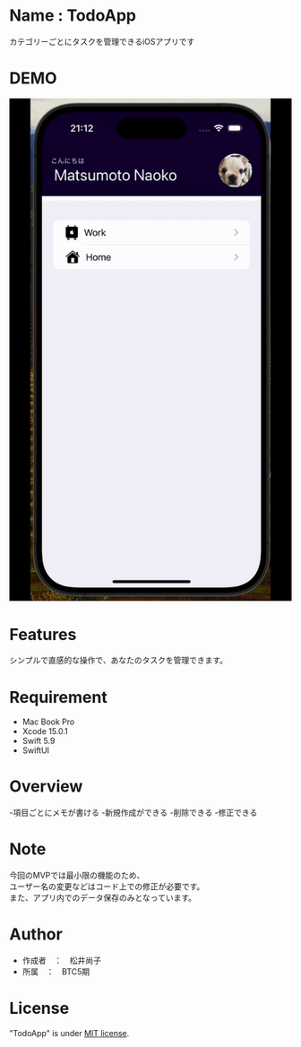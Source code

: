 # Name : TodoApp

カテゴリーごとにタスクを管理できるiOSアプリです

# DEMO

![demo](todoApp_Demo.gif)

# Features

シンプルで直感的な操作で、あなたのタスクを管理できます。

# Requirement

* Mac Book Pro
* Xcode 15.0.1
* Swift 5.9
* SwiftUI

# Overview

-項目ごとにメモが書ける
-新規作成ができる
-削除できる
-修正できる

# Note

今回のMVPでは最小限の機能のため、  
ユーザー名の変更などはコード上での修正が必要です。  
また、アプリ内でのデータ保存のみとなっています。  

# Author

* 作成者　：　松井尚子
* 所属　：　BTC5期　


# License

"TodoApp" is under [MIT license](https://en.wikipedia.org/wiki/MIT_License).




